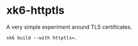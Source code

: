 # xk6-httptls

A very simple experiment around TLS certificates.

```
xk6 build --with httptls=.
```

